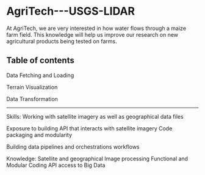 # AgriTech---USGS-LIDAR

At AgriTech, we are very interested in how water flows through a maize farm field. This knowledge will help us improve our research on new agricultural products being tested on farms.

## Table of contents


Data Fetching and Loading

Terrain Visualization

Data Transformation 
 
---- 


Skills:
Working with satellite imagery as well as geographical data files

Exposure to building API that interacts with satellite imagery
Code packaging and modularity

Building data pipelines and orchestrations workflows


Knowledge:
Satellite and geographical Image processing 
Functional and Modular Coding
API access to Big Data
